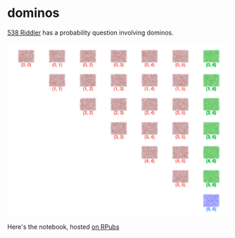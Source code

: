 # dominos

[538 Riddler](https://fivethirtyeight.com/features/can-you-eat-an-apple-like-a-toddler/) has a probability question involving dominos.

![alt text](https://github.com/aaronferrucci/dominos/blob/master/sixes.png
"sixes")

Here's the notebook, hosted [on RPubs](https://rpubs.com/aaronferrucci/dominos2)


